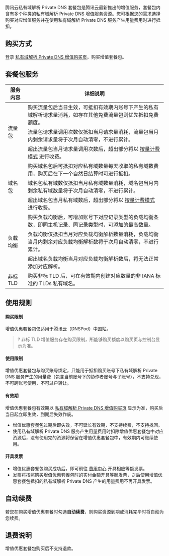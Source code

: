 腾讯云私有域解析 Private DNS 套餐包是腾讯云最新推出的增值服务，套餐包内含有多个种类的私有域解析 Private DNS 增值服务资源。您可根据您的需求选择购买对应增值服务并在使用私有域解析 Private DNS 服务产生用量费用时进行抵扣。

## 购买方式
登录 [私有域解析 Private DNS 增值购买页](https://buy.cloud.tencent.com/privatedns)，购买增值套餐包。 

## 套餐包服务
<table>
<thead>
  <tr>
    <th>服务内容</th>
    <th>详细说明</th>
  </tr>
</thead>
<tbody>
  <tr>
    <td rowspan="3">流量包</td>
    <td>购买流量包后当日生效，可抵扣有效期内账号下产生的私有域解析请求量消耗，如存在其他免费流量包则优先抵扣免费额度。</td>
  </tr>
  <tr>
    <td>流量包请求量调用次数仅抵扣当月请求量消耗，流量包当月内剩余请求量将于次月自动清零，不进行累计。</td>
  </tr>
  <tr>
    <td>超出流量包当月请求量调用次数后，超出部分将以 <a href="https://cloud.tencent.com/document/product/1338/50523">按量计费模式</a> 进行收费。</td>
  </tr>
  <tr>
    <td rowspan="3">域名包</td>
    <td>购买域名包后可抵扣对应私有域数量每天收取的私有域数费用，购买后在下一个自然日结算时可进行抵扣。</td>
  </tr>
  <tr>
    <td>域名包私有域数仅抵扣当月私有域数量消耗，域名包当月内剩余私有域数量将于次月自动清零，不进行累计。</td>
  </tr>
  <tr>
    <td>超出域名包当月私有域数后，超出部分将以 <a href="https://cloud.tencent.com/document/product/1338/50523">按量计费模式</a> 进行收费。</td>
  </tr>
  <tr>
    <td rowspan="3">负载均衡</td>
    <td>购买负载均衡后，可增加账号下对应记录类型的负载均衡条数，即同主机记录、同记录类型时，可添加的最高数量。</td>
  </tr>
  <tr>
    <td>负载均衡仅抵扣当月对应负载均衡解析数量消耗，负载均衡当月内剩余对应负载均衡解析数将于次月自动清零，不进行累计。</td>
  </tr>
  <tr>
    <td>超出域名负载均衡当月对应负载均衡解析数后，将无法正常添加对应解析。</td>
  </tr>
  <tr>
    <td>非标 TLD</td>
    <td>购买非标 TLD 后，可在有效期内创建对应数量的非 IANA 标准的 TLDs 私有域名。</td>
  </tr>
</tbody>
</table>



## 使用规则

#### 购买限制
增值优惠套餐包仅适用于腾讯云（DNSPod）中国站。

>? 非标 TLD 增值服务存在购买限制，所能够购买额度以购买页与控制台显示为准。

#### 使用限制
增值优惠套餐包与购买账号绑定，只能用于抵扣购买账号下私有域解析  Private DNS 服务产生的用量费（包含当前账号下的协作者账号与子账号），不支持兑现，不可跨账号使用，不可过户转让。

#### 有效期
增值优惠套餐包有效期以 [私有域解析 Private DNS  增值购买页](https://buy.cloud.tencent.com/privatedns)  显示为准，购买后当日起立即生效，到期后失效作废。
- 增值优惠套餐包过期后即失效，不可延长有效期，不支持续费，不支持找回。
- 使用私有域解析 Private DNS 服务产生用量费用时扣除增值优惠套餐包中对应资源后，没有使用完的资源将保留在增值优惠套餐包中，有效期内可继续使用。

#### 开具发票
- 增值优惠套餐包购买成功后，即可前往 [费用中心](https://console.cloud.tencent.com/expense/invoice) 开具相应等额发票。
- 发票将按照购买增值优惠套餐包时的实付金额开具等额发票，之后使用增值优惠套餐包抵扣的私有域解析 Private DNS 产生的用量费用不再开具发票。
  



## 自动续费
若您在购买增值优惠套餐时勾选**自动续费**，则购买资源到期或消耗完毕时将自动为您续费。

## 退费说明
增值优惠套餐包购买后不支持退款。
